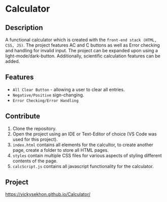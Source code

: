 # Calculator 

## Description

A functional calculator which is created with the ```front-end stack (HTML, CSS, JS)```. The project features AC and C buttons as well as Error checking and handling for invalid input. The project can be expanded upon using a light-mode/dark-button. Additionally, scientific calculation features can be added. 

## Features
- ```All Clear Button``` - allowing a user to clear all entries.
- ```Negative/Positive``` sign-changing.
- ```Error Checking/Error Handling``` 

## Contribute 
1. Clone the repository.
2. Open the project using an IDE or Text-Editor of choice (VS Code was used for this project).
3. ```index.html``` contains all elements for the calcultor, to create another page, create a folder to store all HTML pages.
4. ```styles``` contain multiple CSS files for various aspects of styling different contents of the page.
5. ```calcScript.js``` contains all javascript functionality for the calculator. 

## Project
https://vickysekhon.github.io/Calculator/
